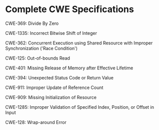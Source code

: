 

# Complete CWE Specifications

CWE-369: Divide By Zero

CWE-1335: Incorrect Bitwise Shift of Integer

CWE-362: Concurrent Execution using Shared Resource with Improper Synchronization ('Race Condition')

CWE-125: Out-of-bounds Read

CWE-401: Missing Release of Memory after Effective Lifetime

CWE-394: Unexpected Status Code or Return Value

CWE-911: Improper Update of Reference Count

CWE-909: Missing Initialization of Resource

CWE-1285: Improper Validation of Specified Index, Position, or Offset in Input

CWE-128: Wrap-around Error